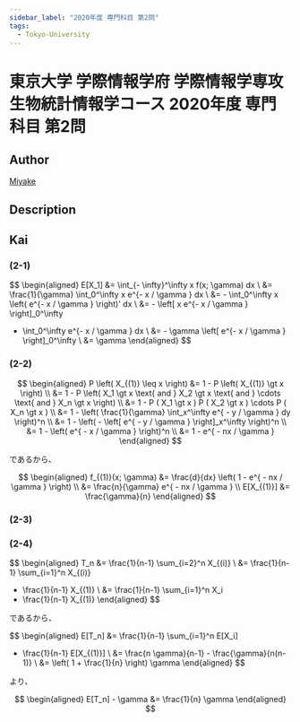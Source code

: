 ```yaml
---
sidebar_label: "2020年度 専門科目 第2問"
tags:
  - Tokyo-University
---
```

# 東京大学 学際情報学府 学際情報学専攻 生物統計情報学コース 2020年度 専門科目 第2問

## **Author**
[Miyake](https://miyake.github.io/exams/index.html)

## **Description**

## **Kai**
### (2-1)

$$
\begin{aligned}
E[X_1]
&= \int_{- \infty}^\infty x f(x; \gamma) dx
\\
&= \frac{1}{\gamma} \int_0^\infty x e^{- x / \gamma } dx
\\
&= - \int_0^\infty x \left( e^{- x / \gamma } \right)' dx
\\
&= - \left[ x e^{- x / \gamma } \right]_0^\infty
+ \int_0^\infty e^{- x / \gamma } dx
\\
&= - \gamma \left[ e^{- x / \gamma } \right]_0^\infty
\\
&= \gamma
\end{aligned}
$$

### (2-2)

$$
\begin{aligned}
P \left( X_{(1)} \leq x \right)
&=
1 - P \left( X_{(1)} \gt x \right)
\\
&=
1 - P \left( X_1 \gt x \text{ and }
X_2 \gt x \text{ and } \cdots \text{ and } X_n \gt x \right)
\\
&=
1 - P ( X_1 \gt x ) P ( X_2 \gt x ) \cdots P ( X_n \gt x )
\\
&=
1 -
\left( \frac{1}{\gamma} \int_x^\infty e^{ - y / \gamma } dy \right)^n
\\
&=
1 -
\left( - \left[ e^{ - y / \gamma } \right]_x^\infty \right)^n
\\
&=
1 - \left( e^{ - x / \gamma } \right)^n
\\
&=
1 - e^{ - nx / \gamma }
\end{aligned}
$$

であるから、

$$
\begin{aligned}
f_{(1)}(x; \gamma)
&= \frac{d}{dx} \left( 1 - e^{ - nx / \gamma } \right)
\\
&= \frac{n}{\gamma} e^{ - nx / \gamma }
\\
E[X_{(1)}]
&= \frac{\gamma}{n}
\end{aligned}
$$

### (2-3)

### (2-4)

$$
\begin{aligned}
T_n
&=
\frac{1}{n-1} \sum_{i=2}^n X_{(i)}
\\
&=
\frac{1}{n-1} \sum_{i=1}^n X_{(i)}
- \frac{1}{n-1} X_{(1)}
\\
&=
\frac{1}{n-1} \sum_{i=1}^n X_i
- \frac{1}{n-1} X_{(1)}
\end{aligned}
$$

であるから、

$$
\begin{aligned}
E[T_n]
&=
\frac{1}{n-1} \sum_{i=1}^n E[X_i]
- \frac{1}{n-1} E[X_{(1)}]
\\
&=
\frac{n \gamma}{n-1} - \frac{\gamma}{n(n-1)}
\\
&=
\left( 1 + \frac{1}{n} \right) \gamma
\end{aligned}
$$

より、

$$
\begin{aligned}
E[T_n] - \gamma
&=
\frac{1}{n} \gamma
\end{aligned}
$$